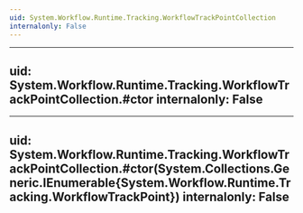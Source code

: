 ```yaml
---
uid: System.Workflow.Runtime.Tracking.WorkflowTrackPointCollection
internalonly: False
---
```


---
uid: System.Workflow.Runtime.Tracking.WorkflowTrackPointCollection.#ctor
internalonly: False
---

---
uid: System.Workflow.Runtime.Tracking.WorkflowTrackPointCollection.#ctor(System.Collections.Generic.IEnumerable{System.Workflow.Runtime.Tracking.WorkflowTrackPoint})
internalonly: False
---

